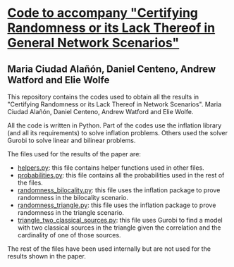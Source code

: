 # [Code to accompany "Certifying Randomness or its Lack Thereof in General Network Scenarios"](https://arxiv.org/abs/2510.20993)

## Maria Ciudad Alañón, Daniel Centeno, Andrew Watford and Elie Wolfe

This repository contains the codes used to obtain all the results in "Certifying Randomness or its Lack Thereof in Network Scenarios". Maria Ciudad Alañón, Daniel Centeno, Andrew Watford and Elie Wolfe.

All the code is written in Python. Part of the codes use the inflation library (and all its requirements) to solve inflation problems. Others used the solver Gurobi to solve linear and bilinear problems.

The files used for the results of the paper are:

- [helpers.py](helpers.py): this file contains helper functions used in other files.
- [probabilities.py](probabilities.py): this file contains all the probabilities used in the rest of the files.
- [randomness_bilocality.py](randomness_bilocality.py): this file uses the inflation package to prove randomness in the bilocality scenario.
- [randomness_triangle.py](randomness_triangle.py): this file uses the inflation package to prove randomness in the triangle scenario.
- [triangle_two_classical_sources.py](triangle_two_classical_sources.py): this file uses Gurobi to find a model with two classical sources in the triangle given the correlation and the cardinality of one of those sources.

The rest of the files have been used internally but are not used for the results shown in the paper.
